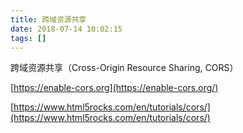 ```yaml
---
title: 跨域资源共享
date: 2018-07-14 10:02:15
tags: []
---
```


跨域资源共享（Cross-Origin Resource Sharing, CORS）

[https://enable-cors.org](https://enable-cors.org/)

[https://www.html5rocks.com/en/tutorials/cors/](https://www.html5rocks.com/en/tutorials/cors/)
